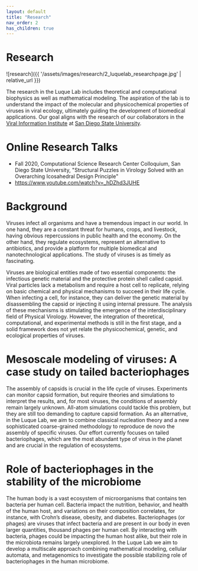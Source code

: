 ```yaml
---
layout: default
title: "Research"
nav_order: 2
has_children: true
---
```


# Research 

![research]({{ '/assets/images/research/2_luquelab_researchpage.jpg' | relative_url }})

The research in the Luque Lab includes theoretical and computational biophysics as well as mathematical modeling. The aspiration of the lab is to understand the impact of the molecular and physicochemical properties of viruses in viral ecology, ultimately guiding the development of biomedical applications. Our goal aligns with the research of our collaborators in the [Viral Information Institute](http://viralization.org/) at [San Diego State University](http://www.sdsu.edu/).

# Online Research Talks

- Fall 2020, Computational Science Research Center Colloquium, San Diego State University, "Structural Puzzles in Virology Solved with an Overarching Icosahedral Design Principle"
- https://www.youtube.com/watch?v=_hDZhd3JUHE

# Background

Viruses infect all organisms and have a tremendous impact in our world. In one hand, they are a constant threat for humans, crops, and livestock, having obvious repercussions in public health and the economy. On the other hand, they regulate ecosystems, represent an alternative to antibiotics, and provide a platform for multiple biomedical and nanotechnological applications. The study of viruses is as timely as fascinating.

Viruses are biological entities made of two essential components: the infectious genetic material and the protective protein shell called capsid. Viral particles lack a metabolism and require a host cell to replicate, relying on basic chemical and physical mechanisms to succeed in their life cycle. When infecting a cell, for instance, they can deliver the genetic material by disassembling the capsid or injecting it using internal pressure. The analysis of these mechanisms is stimulating the emergence of the interdisciplinary field of Physical Virology. However, the integration of theoretical, computational, and experimental methods is still in the first stage, and a solid framework does not yet relate the physicochemical, genetic, and ecological properties of viruses.

# Mesoscale modeling of viruses: A case study on tailed bacteriophages 

The assembly of capsids is crucial in the life cycle of viruses. Experiments can monitor capsid formation, but require theories and simulations to interpret the results, and, for most viruses, the conditions of assembly remain largely unknown. All-atom simulations could tackle this problem, but they are still too demanding to capture capsid formation. As an alternative, in the Luque Lab, we aim to combine classical nucleation theory and a new sophisticated coarse-grained methodology to reproduce de novo the assembly of specific viruses. Our effort currently focuses on tailed bacteriophages, which are the most abundant type of virus in the planet and are crucial in the regulation of ecosystems.

# Role of bacteriophages in the stability of the microbiome

The human body is a vast ecosystem of microorganisms that contains ten bacteria per human cell. Bacteria impact the nutrition, behavior, and health of the human host, and variations on their composition correlates, for instance, with Crohn’s disease, obesity, and diabetes. Bacteriophages (or phages) are viruses that infect bacteria and are present in our body in even larger quantities, thousand phages per human cell. By interacting with bacteria, phages could be impacting the human host alike, but their role in the microbiota remains largely unexplored. In the Luque Lab we aim to develop a multiscale approach combining mathematical modeling, cellular automata, and metagenomics to investigate the possible stabilizing role of bacteriophages in the human microbiome.


